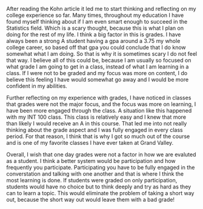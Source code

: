 After reading the Kohn article it led me to start thinking and reflecting on my college experience so far. 
Many times, throughout my education I have found myself thinking about if I am even smart enough to succeed in the Statistics field.
Which is a scary thought, because this is what I plan on doing for the rest of my life.
I think a big factor in this is grades. I have always been a strong A student having a gpa around a 3.75 my whole college career, 
so based off that gpa you could conclude that I do know somewhat what I am doing. So that is why it is sometimes scary I do not feel that way.
I believe all of this could be, because I am usually so focused on what grade I am going to get in a class, 
instead of what I am learning in a class. If I were not to be graded and my focus was more on content, I do believe this feeling 
I have would somewhat go away and I would be more confident in my abilities.

Further reflecting on my experience with grades, I have noticed in classes that grades were not the major focus, and the focus was more on 
learning, I have been more engaged through the class. A situation like this happened with my INT 100 class. This class is relatively easy and I 
knew that more than likely I would receive an A in this course. That led me into not really thinking about the grade aspect and I was fully engaged in 
every class period.  For that reason, I think that is why I got so much out of the course and is one of my favorite classes I have ever taken at 
Grand Valley.

Overall, I wish that one day grades were not a factor in how we are evaluted as a student. I think a better system would
be participation and how frequently you participate.
Participating you have to be fully engaged in the converstation and talking with one another and that is where I think the most learning is done.
If students were graded on only participation, students would have no choice but to think deeply and try as hard as they can to learn a topic.
This would eliminate the problem of taking a short way out, because the short way out would leave them with a bad grade!
